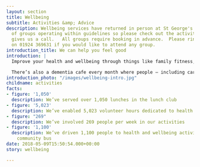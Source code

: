 ```yaml
---
layout: section
title: Wellbeing
subtitle: Activities &amp; Advice
description: Wellbeing services have returned in person at St George's.  We have lots
  of groups operating within guidelines so please check out the activities below or
  gives us a call.   All groups require booking in advance.  Please ring our office
  on 01924 369631 if you would like to attend any group.
introduction_title: We can help you feel good
introduction: |
  Improve your health and wellbeing through things like family fitness, coffee mornings, gardening, stay and plays and healthier cooking.

  There’s also a dementia cafe every month where people – including carers – can socialise and receive support.
introduction_photo: "/images/wellbeing-intro.jpg"
childname: activities
facts:
- figure: '1,050'
  description: We’ve served over 1,050 lunches in the lunch club
- figure: '5,023'
  description: We’ve enabled 5,023 volunteer hours dedicated to health and wellbeing
- figure: "269"
  description: We’ve involved 269 people per week in our activities
- figure: '1,100'
  description: We’ve driven 1,100 people to health and wellbeing activities on our
    community bus
date: 2018-05-09T15:50:54.000+00:00
story: wellbeing

---
```

